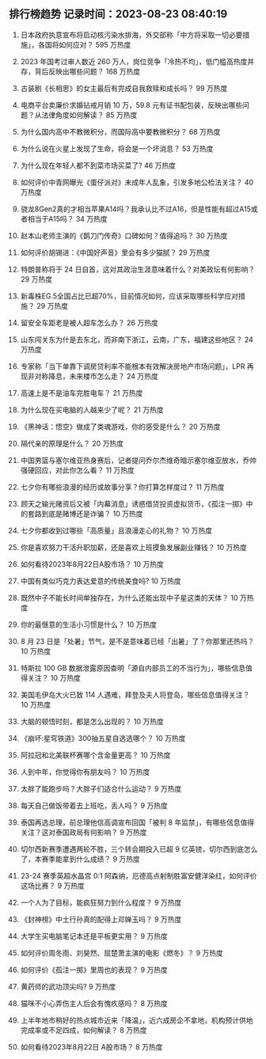 
## 排行榜趋势 记录时间：2023-08-23 08:40:19
  
  1. 日本政府执意宣布将启动核污染水排海，外交部称「中方将采取一切必要措施」，各国将如何应对？ 595 万热度
    
  2. 2023 年国考过审人数近 260 万人，岗位竞争「冷热不均」，低门槛高热度并存，背后反映出哪些问题？ 168 万热度
    
  3. 古装剧《长相思》的女主最后有完成自我救赎和成长吗？ 99 万热度
    
  4. 电商平台卖廉价求婚钻戒月销 10 万，59.8 元有证书配包装，反映出哪些问题？从法律角度如何解读？ 85 万热度
    
  5. 为什么国内高中不教微积分，而国际高中要教微积分？ 68 万热度
    
  6. 为什么说在火星上发现了生命，将会是一个坏消息？ 53 万热度
    
  7. 为什么现在年轻人都不到菜市场买菜了? 46 万热度
    
  8. 如何评价中青网曝光《蛋仔派对》未成年人乱象，引发多地公检法关注？ 40 万热度
    
  9. 骁龙8Gen2真的才相当苹果A14吗？我承认比不过A16，但是性能有超过A15或者相当于A15吗？ 34 万热度
    
  10. 赵本山老师主演的《鹊刀门传奇》口碑如何？值得追吗？ 30 万热度
    
  11. 如何评价胡锡进：《中国好声音》里会有多少猫腻？ 29 万热度
    
  12. 特朗普称将于 24 日自首，这对其政治生涯意味着什么？对美政坛有何影响？ 29 万热度
    
  13. 新毒株EG.5全国占比已超70%，目前情况如何，应该采取哪些科学应对措施？ 29 万热度
    
  14. 留安全车距老是被人超车怎么办？ 26 万热度
    
  15. 山东闯关东为什是去东北，而非南下浙江，云南，广东，福建这些地区？ 24 万热度
    
  16. 专家称「当下单靠下调房贷利率不能根本有效解决房地产市场问题」，LPR 再现非对称降息，未来楼市怎么走？ 24 万热度
    
  17. 高速上是不是油车完胜电车？ 21 万热度
    
  18. 为什么现在买电脑的人越来少了呢？ 21 万热度
    
  19. 《黑神话：悟空》做成了类魂游戏，你的感受是什么？ 20 万热度
    
  20. 隔代亲的原理是什么？ 20 万热度
    
  21. 中国男篮与塞尔维亚热身赛后，记者提问乔尔杰维奇暗示塞尔维亚放水，乔帅强硬回应，对此你怎么看？ 11 万热度
    
  22. 七夕你有哪些浪漫的经历或故事分享？你打算怎样度过？ 11 万热度
    
  23. 顾天之输光赌资后又被「内幕消息」诱惑借贷投资虚拟货币，《孤注一掷》中的套路到底是赌博还是诈骗？ 10 万热度
    
  24. 七夕你都收到过哪些「高质量」且浪漫走心的礼物？ 10 万热度
    
  25. 你是喜欢努力干活升职加薪，还是喜欢上班摸鱼发展副业赚钱？ 10 万热度
    
  26. 如何看待2023年8月22日A股市场？ 10 万热度
    
  27. 中国有类似巧克力表达爱意的传统美食吗? 10 万热度
    
  28. 既然中子不能长时间单独存在，为什么还能出现中子星这类的天体？ 10 万热度
    
  29. 你的最惬意的生活小习惯是什么？ 10 万热度
    
  30. 8 月 23 日是「处暑」节气，是不是意味着已经「出暑」了？你那里还热吗？ 10 万热度
    
  31. 特斯拉 100 GB 数据泄露原因查明「源自内部员工的不当行为」，哪些信息值得关注？ 10 万热度
    
  32. 美国毛伊岛大火已致 114 人遇难，拜登及夫人将登岛，哪些信息值得关注？ 10 万热度
    
  33. 大脑的顿悟时刻，都是怎么出现的？ 10 万热度
    
  34. 《崩坏:星穹铁道》300抽五星自选选哪个？ 10 万热度
    
  35. 阿拉冠和北美联杯赛哪个含金量更高？ 10 万热度
    
  36. 人到中年，你觉得你有朋友吗？ 10 万热度
    
  37. 太胖了能跑步吗？大胖子们适合什么运动？ 9 万热度
    
  38. 每天自己做饭带着去上班吃，丢人吗？ 9 万热度
    
  39. 泰国再选总理，前总理他信高调宣布回国「被判 8 年监禁」，有哪些信息值得关注？这对泰国政局有何影响？ 9 万热度
    
  40. 切尔西新赛季遭遇两轮不胜，三个转会期投入已超 9 亿英镑，切尔西到底怎么了，本赛季能拿到什么成绩？ 9 万热度
    
  41. 23-24 赛季英超水晶宫 0:1 阿森纳，厄德高点射制胜富安健洋染红，如何评价这场比赛？ 9 万热度
    
  42. 一个人为了目标，能疯狂努力到什么程度？ 9 万热度
    
  43. 《封神榜》中土行孙真的配得上邓婵玉吗？ 9 万热度
    
  44. 大学生买电脑笔记本还是平板更实用？ 9 万热度
    
  45. 如何评价周冬雨、刘昊然、屈楚萧主演的电影《燃冬》？ 9 万热度
    
  46. 如何评价《孤注一掷》里周也的表现？ 9 万热度
    
  47. 黄药师的武功顶尖吗? 9 万热度
    
  48. 猫咪不小心弄伤主人后会有愧疚感吗？ 8 万热度
    
  49. 上半年地市稍好的热点城市近来「降温」，近六成房企不拿地，机构预计供地完成率或不足四成，如何解读？ 8 万热度
    
  50. 如何看待2023年8月22日 A股市场？ 8 万热度
    